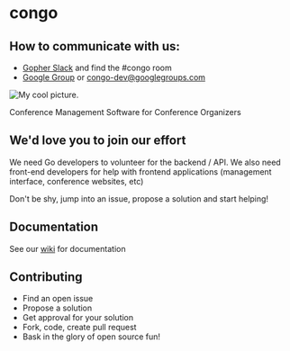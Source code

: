 # congo

## How to communicate with us:
- [Gopher Slack](https://docs.google.com/forms/d/1Wk7Alq-lp9sgH3h___zMPmh4gAaghsGpnnsW0Pa_9Ik/viewform?fbzx=4754263898376949596#start=invite) and find the #congo room
- [Google Group](https://groups.google.com/d/forum/congo-dev)  or congo-dev@googlegroups.com

![My cool picture](https://raw.githubusercontent.com/gopheracademy/congo/master/logo.jpg).

Conference Management Software for Conference Organizers

## We'd love you to join our effort
We need Go developers to volunteer for the backend / API.  We also need front-end developers for help with frontend applications (management interface, conference websites, etc)

Don't be shy, jump into an issue, propose a solution and start helping!

## Documentation
See our [wiki](https://github.com/gopheracademy/congo/wiki) for documentation

## Contributing
* Find an open issue
* Propose a solution
* Get approval for your solution
* Fork, code, create pull request
* Bask in the glory of open source fun!
